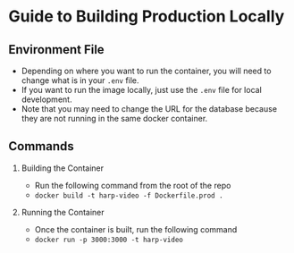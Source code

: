 # Guide to Building Production Locally

## Environment File
- Depending on where you want to run the container, you will need to change what is in your `.env` file.
- If you want to run the image locally, just use the `.env` file for local development.
- Note that you may need to change the URL for the database because they are not running in the same docker container.

## Commands

1. Building the Container
   - Run the following command from the root of the repo
   - `docker build -t harp-video -f Dockerfile.prod .`

2. Running the Container
   - Once the container is built, run the following command
   - `docker run -p 3000:3000 -t harp-video`
